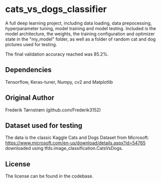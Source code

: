 # cats_vs_dogs_classifier
A full deep learning project, including data loading, data prepocessing, hyperparameter tuning, model training and model testing. 
Included is the model architecture, the weights, the training configuration and optimizer state in the "my_model" folder,
as well as a folder of random cat and dog pictures used for testing. 

The final validation accuracy reached was 85.2%.

## Dependencies
Tensorflow, Keras-tuner, Numpy, cv2 and Matplotlib

## Original Author
Frederik Tørnstrøm (github.com/Frederik3152)

## Dataset used for testing
The data is the classic Kaggle Cats and Dogs Dataset from Microsoft: https://www.microsoft.com/en-us/download/details.aspx?id=54765 
downloaded using tfds.image_classification.CatsVsDogs.

## License
The license can be found in the codebase. 
